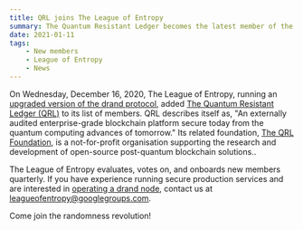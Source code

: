 ```yaml
---
title: QRL joins The League of Entropy
summary: The Quantum Resistant Ledger becomes the latest member of the League of Entropy.
date: 2021-01-11
tags:
    - New members
    - League of Entropy
    - News
---
```


On Wednesday, December 16, 2020, The League of Entropy, running an 
[upgraded version of the drand protocol](https://github.com/drand/drand/releases/tag/v1.2.5), 
added [The Quantum Resistant Ledger (QRL)](https://www.theqrl.org/) to its list of members. 
QRL describes itself as, "An externally audited enterprise-grade blockchain platform secure 
today from the quantum computing advances of tomorrow." Its related foundation, 
[The QRL Foundation](https://qrl.foundation/),  is a not-for-profit organisation supporting 
the research and development of open-source post-quantum blockchain solutions..

The League of Entropy evaluates, votes on, and onboards new members quarterly. If you 
have experience running secure production services and are interested in 
[operating a drand node](https://docs.google.com/document/d/1zy_ki3Qk6ecg_APEjYlT9DBwzdJx9I_ImHvaUaIwKHU/), 
contact us at leagueofentropy@googlegroups.com.

Come join the randomness revolution!
